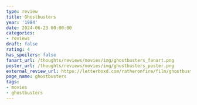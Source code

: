 ```yaml
---
type: review
title: Ghostbusters
year: '1984'
date: 2024-06-23 00:00:00
categories:
- reviews
draft: false
rating: 4
has_spoilers: false
fanart_url: /thoughts/reviews/movies/img/ghostbusters_fanart.png
poster_url: /thoughts/reviews/movies/img/ghostbusters_poster.png
external_review_url: https://letterboxd.com/ratheronfire/film/ghostbusters/
page_name: ghostbusters
tags:
- movies
- ghostbusters
---
```



